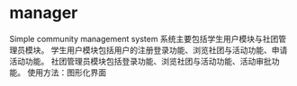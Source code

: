 # manager
Simple community management system
系统主要包括学生用户模块与社团管理员模块。
学生用户模块包括用户的注册登录功能、浏览社团与活动功能、申请活动功能。
社团管理员模块包括登录功能、浏览社团与活动功能、活动审批功能。
使用方法：图形化界面
